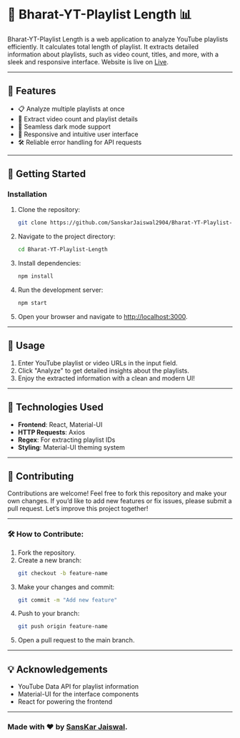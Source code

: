 # 🎥 Bharat-YT-Playlist Length 📊

Bharat-YT-Playlist Length is a web application to analyze YouTube playlists efficiently. It calculates total length of playlist. It extracts detailed information about playlists, such as video count, titles, and more, with a sleek and responsive interface. Website is live on [Live](https://bharat-yt-playlist-length.vercel.app/).

---

## 🌟 Features

- 📋 Analyze multiple playlists at once
- 🎯 Extract video count and playlist details
- 🌙 Seamless dark mode support
- 🔄 Responsive and intuitive user interface
- 🛠️ Reliable error handling for API requests

---

## 🚀 Getting Started

### Installation

1. Clone the repository:
   ```bash
   git clone https://github.com/SanskarJaiswal2904/Bharat-YT-Playlist-Length.git
   ```

2. Navigate to the project directory:
   ```bash
   cd Bharat-YT-Playlist-Length
   ```

3. Install dependencies:
   ```bash
   npm install
   ```

4. Run the development server:
   ```bash
   npm start
   ```

5. Open your browser and navigate to [http://localhost:3000](http://localhost:3000).

---

## 📝 Usage

1. Enter YouTube playlist or video URLs in the input field.
2. Click "Analyze" to get detailed insights about the playlists.
3. Enjoy the extracted information with a clean and modern UI!

---

## 👏 Technologies Used

- **Frontend**: React, Material-UI
- **HTTP Requests**: Axios
- **Regex**: For extracting playlist IDs
- **Styling**: Material-UI theming system

---

## 🤝 Contributing

Contributions are welcome! Feel free to fork this repository and make your own changes. If you’d like to add new features or fix issues, please submit a pull request. Let’s improve this project together!

---

### 🛠️ How to Contribute:

1. Fork the repository.
2. Create a new branch:
   ```bash
   git checkout -b feature-name
   ```
3. Make your changes and commit:
   ```bash
   git commit -m "Add new feature"
   ```
4. Push to your branch:
   ```bash
   git push origin feature-name
   ```
5. Open a pull request to the main branch.

---

## 💡 Acknowledgements

- YouTube Data API for playlist information
- Material-UI for the interface components
- React for powering the frontend

---

### Made with ❤️ by  [SansKar Jaiswal](https://sanskarjaiswal2904.github.io/Sanskar-Website/).  
